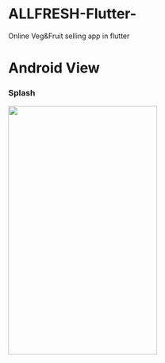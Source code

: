 # ALLFRESH-Flutter-
Online Veg&amp;Fruit selling app in flutter


# Android View

### Splash


<img src="https://image.ibb.co/c6GKY9/Screenshot_2018_08_16_15_59_34_606_comroughike_pagetransformer.png" width="300" height="500">
